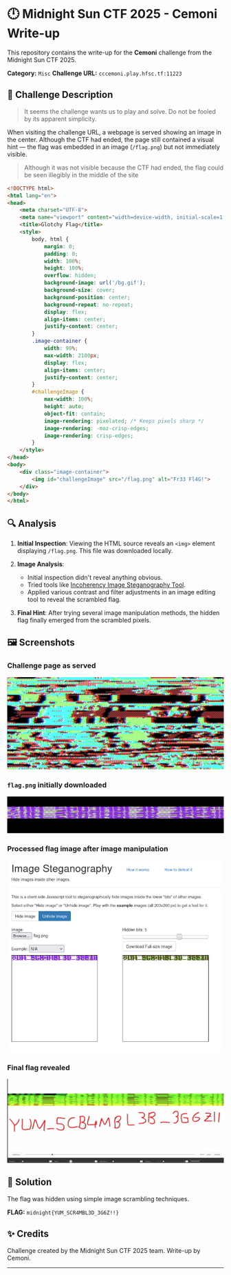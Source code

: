 # 🕛 Midnight Sun CTF 2025 - Cemoni Write-up

This repository contains the write-up for the **Cemoni** challenge from the Midnight Sun CTF 2025.

**Category:** `Misc`
**Challenge URL:** `cccemoni.play.hfsc.tf:11223`

## 🧩 Challenge Description

> It seems the challenge wants us to play and solve.
> Do not be fooled by its apparent simplicity.

When visiting the challenge URL, a webpage is served showing an image in the center. Although the CTF had ended, the page still contained a visual hint — the flag was embedded in an image (`/flag.png`) but not immediately visible.

> Although it was not visible because the CTF had ended, the flag could be seen illegibly in the middle of the site

```html
<!DOCTYPE html>
<html lang="en">
<head>
    <meta charset="UTF-8">
    <meta name="viewport" content="width=device-width, initial-scale=1.0">
    <title>Glotchy Flag</title>
    <style>
        body, html {
            margin: 0;
            padding: 0;
            width: 100%;
            height: 100%;
            overflow: hidden;
            background-image: url('/bg.gif');
            background-size: cover;
            background-position: center;
            background-repeat: no-repeat;
            display: flex;
            align-items: center;
            justify-content: center;
        }
        .image-container {
            width: 90%;
            max-width: 2100px;
            display: flex;
            align-items: center;
            justify-content: center;
        }
        #challengeImage {
            max-width: 100%;
            height: auto;
            object-fit: contain;
            image-rendering: pixelated; /* Keeps pixels sharp */
            image-rendering: -moz-crisp-edges;
            image-rendering: crisp-edges;
        }
    </style>
</head>
<body>
    <div class="image-container">
        <img id="challengeImage" src="/flag.png" alt="Fr33 Fl4G!">
    </div>
</body>
</html>
```

## 🔍 Analysis

1. **Initial Inspection**: Viewing the HTML source reveals an `<img>` element displaying `/flag.png`. This file was downloaded locally.

2. **Image Analysis**:

   * Initial inspection didn't reveal anything obvious.
   * Tried tools like [Incoherency Image Steganography Tool](https://incoherency.co.uk/image-steganography/#unhide).
   * Applied various contrast and filter adjustments in an image editing tool to reveal the scrambled flag.

3. **Final Hint**: After trying several image manipulation methods, the hidden flag finally emerged from the scrambled pixels.

## 🖼️ Screenshots

### Challenge page as served

![Challenge Page](1.png)

### `flag.png` initially downloaded

![flag.png](2.png)

### Processed flag image after image manipulation

![Processed Flag](3.png)

### Final flag revealed

![Final Flag](4.png)

## 📢 Solution

The flag was hidden using simple image scrambling techniques.

**FLAG:** `midnight{YUM_SCR4MBL3D_3G6Z!!}`

## ✨ Credits

Challenge created by the Midnight Sun CTF 2025 team.
Write-up by Cemoni.

---
